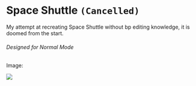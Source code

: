 # Space Shuttle `(Cancelled)`

My attempt at recreating Space Shuttle  without bp editing knowledge, it is doomed from the start.

###### Designed for Normal Mode

Image:

![](Media/Desktop%20Screenshots/Screenshot_20241201_122712.png)
